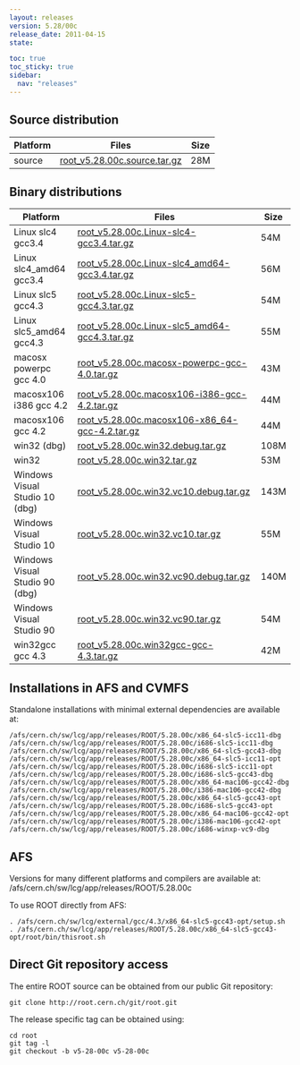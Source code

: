 ```yaml
---
layout: releases
version: 5.28/00c
release_date: 2011-04-15
state:

toc: true
toc_sticky: true
sidebar:
  nav: "releases"
---
```



## Source distribution

| Platform       | Files | Size |
|-----------|-------|-----|
| source | [root_v5.28.00c.source.tar.gz](https://root.cern.ch/download/root_v5.28.00c.source.tar.gz) |  28M |


## Binary distributions

| Platform       | Files | Size |
|-----------|-------|-----|
| Linux slc4 gcc3.4 | [root_v5.28.00c.Linux-slc4-gcc3.4.tar.gz](https://root.cern.ch/download/root_v5.28.00c.Linux-slc4-gcc3.4.tar.gz) |  54M |
| Linux slc4_amd64 gcc3.4 | [root_v5.28.00c.Linux-slc4_amd64-gcc3.4.tar.gz](https://root.cern.ch/download/root_v5.28.00c.Linux-slc4_amd64-gcc3.4.tar.gz) |  56M |
| Linux slc5 gcc4.3 | [root_v5.28.00c.Linux-slc5-gcc4.3.tar.gz](https://root.cern.ch/download/root_v5.28.00c.Linux-slc5-gcc4.3.tar.gz) |  54M |
| Linux slc5_amd64 gcc4.3 | [root_v5.28.00c.Linux-slc5_amd64-gcc4.3.tar.gz](https://root.cern.ch/download/root_v5.28.00c.Linux-slc5_amd64-gcc4.3.tar.gz) |  55M |
| macosx powerpc gcc 4.0 | [root_v5.28.00c.macosx-powerpc-gcc-4.0.tar.gz](https://root.cern.ch/download/root_v5.28.00c.macosx-powerpc-gcc-4.0.tar.gz) |  43M |
| macosx106 i386 gcc 4.2 | [root_v5.28.00c.macosx106-i386-gcc-4.2.tar.gz](https://root.cern.ch/download/root_v5.28.00c.macosx106-i386-gcc-4.2.tar.gz) |  44M |
| macosx106 gcc 4.2 | [root_v5.28.00c.macosx106-x86_64-gcc-4.2.tar.gz](https://root.cern.ch/download/root_v5.28.00c.macosx106-x86_64-gcc-4.2.tar.gz) |  44M |
| win32 (dbg) | [root_v5.28.00c.win32.debug.tar.gz](https://root.cern.ch/download/root_v5.28.00c.win32.debug.tar.gz) | 108M |
| win32 | [root_v5.28.00c.win32.tar.gz](https://root.cern.ch/download/root_v5.28.00c.win32.tar.gz) |  53M |
| Windows Visual Studio 10 (dbg) | [root_v5.28.00c.win32.vc10.debug.tar.gz](https://root.cern.ch/download/root_v5.28.00c.win32.vc10.debug.tar.gz) | 143M |
| Windows Visual Studio 10 | [root_v5.28.00c.win32.vc10.tar.gz](https://root.cern.ch/download/root_v5.28.00c.win32.vc10.tar.gz) |  55M |
| Windows Visual Studio 90 (dbg) | [root_v5.28.00c.win32.vc90.debug.tar.gz](https://root.cern.ch/download/root_v5.28.00c.win32.vc90.debug.tar.gz) | 140M |
| Windows Visual Studio 90 | [root_v5.28.00c.win32.vc90.tar.gz](https://root.cern.ch/download/root_v5.28.00c.win32.vc90.tar.gz) |  54M |
| win32gcc gcc 4.3 | [root_v5.28.00c.win32gcc-gcc-4.3.tar.gz](https://root.cern.ch/download/root_v5.28.00c.win32gcc-gcc-4.3.tar.gz) |  42M |



## Installations in AFS and CVMFS
Standalone installations with minimal external dependencies are available at:
~~~
/afs/cern.ch/sw/lcg/app/releases/ROOT/5.28.00c/x86_64-slc5-icc11-dbg
/afs/cern.ch/sw/lcg/app/releases/ROOT/5.28.00c/i686-slc5-icc11-dbg
/afs/cern.ch/sw/lcg/app/releases/ROOT/5.28.00c/x86_64-slc5-gcc43-dbg
/afs/cern.ch/sw/lcg/app/releases/ROOT/5.28.00c/x86_64-slc5-icc11-opt
/afs/cern.ch/sw/lcg/app/releases/ROOT/5.28.00c/i686-slc5-icc11-opt
/afs/cern.ch/sw/lcg/app/releases/ROOT/5.28.00c/i686-slc5-gcc43-dbg
/afs/cern.ch/sw/lcg/app/releases/ROOT/5.28.00c/x86_64-mac106-gcc42-dbg
/afs/cern.ch/sw/lcg/app/releases/ROOT/5.28.00c/i386-mac106-gcc42-dbg
/afs/cern.ch/sw/lcg/app/releases/ROOT/5.28.00c/x86_64-slc5-gcc43-opt
/afs/cern.ch/sw/lcg/app/releases/ROOT/5.28.00c/i686-slc5-gcc43-opt
/afs/cern.ch/sw/lcg/app/releases/ROOT/5.28.00c/x86_64-mac106-gcc42-opt
/afs/cern.ch/sw/lcg/app/releases/ROOT/5.28.00c/i386-mac106-gcc42-opt
/afs/cern.ch/sw/lcg/app/releases/ROOT/5.28.00c/i686-winxp-vc9-dbg
~~~

## AFS
Versions for many different platforms and compilers are available at:
/afs/cern.ch/sw/lcg/app/releases/ROOT/5.28.00c

To use ROOT directly from AFS:
~~~
. /afs/cern.ch/sw/lcg/external/gcc/4.3/x86_64-slc5-gcc43-opt/setup.sh
. /afs/cern.ch/sw/lcg/app/releases/ROOT/5.28.00c/x86_64-slc5-gcc43-opt/root/bin/thisroot.sh
~~~

## Direct Git repository access
The entire ROOT source can be obtained from our public Git repository:

~~~
git clone http://root.cern.ch/git/root.git
~~~
The release specific tag can be obtained using:
~~~
cd root
git tag -l
git checkout -b v5-28-00c v5-28-00c
~~~
